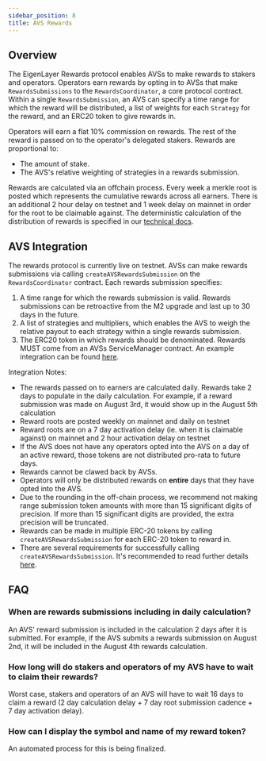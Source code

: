 ```yaml
---
sidebar_position: 8
title: AVS Rewards
---
```


## Overview

The EigenLayer Rewards protocol enables AVSs to make rewards to stakers and operators. Operators earn rewards by opting in to AVSs that make `RewardsSubmissions` to the `RewardsCoordinator`, a core protocol contract. Within a single `RewardsSubmission`, an AVS can specify a time range for which the reward will be distributed, a list of weights for each `Strategy` for the reward, and an ERC20 token to give rewards in.  

Operators will earn a flat 10% commission on rewards. The rest of the reward is passed on to the operator's delegated stakers. Rewards are proportional to:
- The amount of stake.
- The AVS's relative weighting of strategies in a rewards submission.

Rewards are calculated via an offchain process. Every week a merkle root is posted which represents the cumulative rewards across all earners. There is an additional 2 hour delay on testnet and 1 week delay on mainnet in order for the root to be claimable against. The deterministic calculation of the distribution of rewards is specified in our [technical docs](https://github.com/Layr-Labs/eigenlayer-contracts/blob/dev/docs/core/RewardsCoordinator.md). 

## AVS Integration

The rewards protocol is currently live on testnet. AVSs can make rewards submissions via calling `createAVSRewardsSubmission` on the `RewardsCoordinator` contract. Each rewards submission specifies:  

1. A time range for which the rewards submission is valid. Rewards submissions can be retroactive from the M2 upgrade and last up to 30 days in the future.
2. A list of strategies and multipliers, which enables the AVS to weigh the relative payout to each strategy within a single rewards submission.
3. The ERC20 token in which rewards should be denominated.
Rewards MUST come from an AVSs ServiceManager contract. An example integration can be found [here](https://github.com/Layr-Labs/eigenlayer-middleware/blob/v0.2.0-rc2-holesky-preprod-rewards/src/ServiceManagerBase.sol#L76-L104).  

Integration Notes:
- The rewards passed on to earners are calculated daily. Rewards take 2 days to populate in the daily calculation. For example, if a reward submission was made on August 3rd, it would show up in the August 5th calculation
- Reward roots are posted weekly on mainnet and daily on testnet
- Reward roots are on a 7 day activation delay (ie. when it is claimable against) on mainnet and 2 hour activation delay on testnet
- If the AVS does not have any operators opted into the AVS on a day of an active reward, those tokens are not distributed pro-rata to future days.
- Rewards cannot be clawed back by AVSs.
- Operators will only be distributed rewards on **entire** days that they have opted into the AVS.
- Due to the rounding in the off-chain process, we recommend not making range submission token amounts with more than 15 significant digits of precision. If more than 15 significant digits are provided, the extra precision will be truncated.
- Rewards can be made in multiple ERC-20 tokens by calling `createAVSRewardsSubmission` for each ERC-20 token to reward in.  
- There are several requirements for successfully calling `createAVSRewardsSubmission`. It's recommended to read further details [here](https://github.com/Layr-Labs/eigenlayer-contracts/blob/v0.3.0-rc3-holesky-preprod-rewards/docs/core/RewardsCoordinator.md#createavsrewardssubmission).

## FAQ

### When are rewards submissions including in daily calculation?

An AVS' reward submission is included in the calculation 2 days after it is submitted. For example, if the AVS submits a rewards submission on August 2nd, it will be included in the August 4th rewards calculation.

### How long will do stakers and operators of my AVS have to wait to claim their rewards?

Worst case, stakers and operators of an AVS will have to wait 16 days to claim a reward (2 day calculation delay + 7 day root submission cadence + 7 day activation delay).

### How can I display the symbol and name of my reward token?

An automated process for this is being finalized. 
